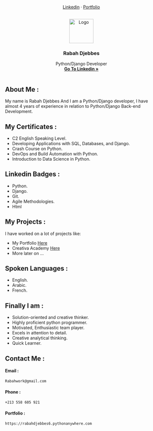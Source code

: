 <p align="center">
    <a href="https://www.linkedin.com/in/rabahdjebbes/">Linkedin</a>
    ·
    <a href="http://rabahdjebbes.me/">Portfolio</a>
 </p>



<!-- PROJECT LOGO -->
<br />
<div align="center">
  <img src="https://www.opengis.ch/wp-content/uploads/2020/04/django-python-logo-e1588009010920.png" alt="Logo" width="80" height="80">
  <h3 align="center">Rabah Djebbes</h3>

  <p align="center">
    Python/Django Developer
    <br />
    <a href="https://www.linkedin.com/in/rabahdjebbes/"><strong>Go To Linkedin »</strong></a>
    <br />
    <br />
</div>


<!-- ABOUT THE PROJECT -->
## About Me :
My name is Rabah Djebbes And I am a Python/Django developer, I have almost 4 years of experience in relation to Python/Django Back-end Development.

## My Certificates :
- C2 English Speaking Level.
- Developing Applications with SQL, Databases, and Django.
- Crash Course on Python.
- DevOps and Build Automation with Python.
- Introduction to Data Science in Python.

## Linkedin Badges :
- Python.
- Django.
- Git.
- Agile Methodologies.
- Html

## My Projects :
I have worked on a lot of projects like:
- My Portfolio <a href="http://rabahdjebbes.me/">Here</a>
- Creativa Academy <a href="https://creativa-academy.com/">Here</a>
- More later on ...

## Spoken Languages :
- English.
- Arabic.
- French.

## Finally I am :
- Solution-oriented and creative thinker.
- Highly proficient python programmer.
- Motivated, Enthusiastic team player.
- Excels in attention to detail.
- Creative analytical thinking.
- Quick Learner.

## Contact Me :
#### Email : 
```sh
Rabahwork@gmail.com
```
#### Phone : 
```sh
+213 558 605 921
```
#### Portfolio : 
```sh
https://rabahdjebbes6.pythonanywhere.com
```
